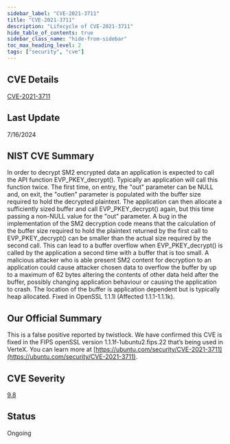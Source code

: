 ```yaml
---
sidebar_label: "CVE-2021-3711"
title: "CVE-2021-3711"
description: "Lifecycle of CVE-2021-3711"
hide_table_of_contents: true
sidebar_class_name: "hide-from-sidebar"
toc_max_heading_level: 2
tags: ["security", "cve"]
---
```


## CVE Details

[CVE-2021-3711](https://nvd.nist.gov/vuln/detail/CVE-2021-3711)

## Last Update

7/16/2024

## NIST CVE Summary

In order to decrypt SM2 encrypted data an application is expected to call the API function EVP\_PKEY\_decrypt(). Typically an application will call this function twice. The first time, on entry, the "out" parameter can be NULL and, on exit, the "outlen" parameter is populated with the buffer size required to hold the decrypted plaintext. The application can then allocate a sufficiently sized buffer and call EVP\_PKEY\_decrypt() again, but this time passing a non-NULL value for the "out" parameter. A bug in the implementation of the SM2 decryption code means that the calculation of the buffer size required to hold the plaintext returned by the first call to EVP\_PKEY\_decrypt() can be smaller than the actual size required by the second call. This can lead to a buffer overflow when EVP\_PKEY\_decrypt() is called by the application a second time with a buffer that is too small. A malicious attacker who is able present SM2 content for decryption to an application could cause attacker chosen data to overflow the buffer by up to a maximum of 62 bytes altering the contents of other data held after the buffer, possibly changing application behaviour or causing the application to crash. The location of the buffer is application dependent but is typically heap allocated. Fixed in OpenSSL 1.1.1l (Affected 1.1.1-1.1.1k).

## Our Official Summary

This is a false positive reported by twistlock. We have confirmed this CVE is fixed in the FIPS openSSL version 1.1.1f-1ubuntu2.fips.22 that’s being used in VerteX. You can learn more at [https://ubuntu.com/security/CVE-2021-3711](https://ubuntu.com/security/CVE-2021-3711).

## CVE Severity

[9.8](https://nvd.nist.gov/vuln/detail/CVE-2021-3711)

## Status

Ongoing
